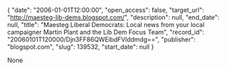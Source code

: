 {
  "date": "2006-01-01T12:00:00", 
  "open_access": false, 
  "target_url": "http://maesteg-lib-dems.blogspot.com/", 
  "description": null, 
  "end_date": null, 
  "title": "Maesteg Liberal Democrats: Local news from your local campaigner Martin Plant and the Lib Dem Focus Team", 
  "record_id": "20060101T120000/Djn3FF86QWEibdFVlddmdg==", 
  "publisher": "blogspot.com", 
  "slug": 139532, 
  "start_date": null
}

None